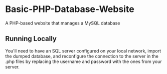 # Basic-PHP-Database-Website
A PHP-based website that manages a MySQL database

## Running Locally
You'll need to have an SQL server configured on your local network, import the dumped database, and reconfigure the connection to 
the server in the .php files by replacing the username and password with the ones from your server.
